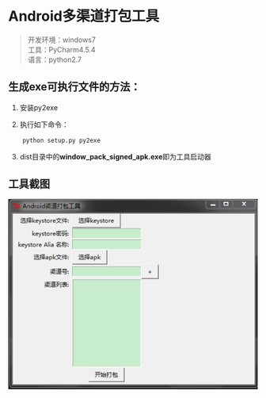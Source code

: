 # Android多渠道打包工具
> 开发环境：windows7<br/>
> 工具：PyCharm4.5.4<br/>
> 语言：python2.7<br/>

## 生成exe可执行文件的方法：
1. 安装py2exe

2. 执行如下命令：
```python
    python setup.py py2exe
```

3. dist目录中的**window_pack_signed_apk.exe**即为工具启动器

## 工具截图
![](./shot.png)